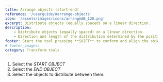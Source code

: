 ```yaml
---
title: Arrange objects (start-end)
reference: '/userguide/#arrange-objects'
icon: '/assets/images/icons/arrangeAB_128.png'
excerpt: Distribute objects (equally spaced) on a linear direction.
description:
    - Distribute objects (equally spaced) on a linear direction.
    - Direction and length of the distribution determined by the position of two objects.
footer: Start the tool pressing **SHIFT** to conform and align the objects to the underlying surfaces.
# footer_images:
category: Transform tools
---
```


1. Select the *START OBJECT*
2. Select the *END OBJECT*
3. Select the objects to distribute between them.
